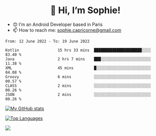 <h1 align="center"> 👋 Hi, I’m Sophie! </h1>  

- 😊 I’m an Android Developer based in Paris
- 📫 How to reach me: sophie.capricorne@gmail.com


<!--START_SECTION:waka-->

```text
From: 12 June 2022 - To: 19 June 2022

Kotlin                 15 hrs 33 mins  █████████████████████░░░░   83.40 %
Java                   2 hrs 7 mins    ███░░░░░░░░░░░░░░░░░░░░░░   11.38 %
XML                    45 mins         █░░░░░░░░░░░░░░░░░░░░░░░░   04.08 %
Groovy                 6 mins          ░░░░░░░░░░░░░░░░░░░░░░░░░   00.57 %
CLASS                  2 mins          ░░░░░░░░░░░░░░░░░░░░░░░░░   00.26 %
JSON                   2 mins          ░░░░░░░░░░░░░░░░░░░░░░░░░   00.26 %
```

<!--END_SECTION:waka-->

[![My GitHub stats](https://github-readme-stats.vercel.app/api?username=sophicapri&show_icons=true&theme=buefy)](https://github.com/anuraghazra/github-readme-stats)

[![Top Languages](https://github-readme-stats.vercel.app/api/top-langs/?username=sophicapri&langs_count=2&layout=compact)](https://github.com/anuraghazra/github-readme-stats)

![](https://github-readme-streak-stats.herokuapp.com/?user=sophicapri)
